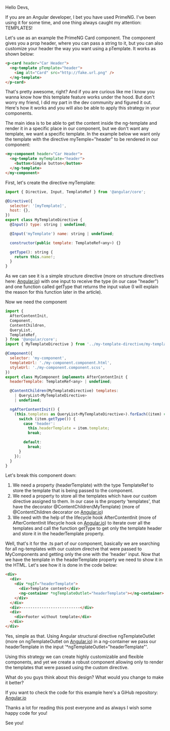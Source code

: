 Hello Devs,

If you are an Angular developer, I bet you have used PrimeNG. I've been using it for some time, and one thing always caught my attention: TEMPLATES!

Let's use as an example the PrimeNG Card component. The component gives you a prop header, where you can pass a string to it, but you can also customize your header the way you want using a pTemplate. It works as shown below:

```html
<p-card header="Car Header">
  <ng-template pTemplate="header">
    <img alt="Card" src="http://fake.url.png" />
  </ng-template>
</p-card>
```

That's pretty awesome, right?
And if you are curious like me I know you wanna know how this template feature works under the hood. But don't worry my friend, I did my part in the dev community and figured it out. Here's how it works and you will also be able to apply this strategy in your components.

The main idea is to be able to get the content inside the ng-template and render it in a specific place in our component, but we don't want any template, we want a specific template. In the example below we want only the template with the directive myTemple="header" to be rendered in our component:

```html
<my-component header="Car Header">
  <ng-template myTemplate="header">
    <button>Simple button</button>
  </ng-template>
</my-component>
```

First, let's create the directive myTemplate:

```javascript
import { Directive, Input, TemplateRef } from '@angular/core';

@Directive({
  selector: '[myTemplate]',
  host: {},
})
export class MyTemplateDirective {
  @Input() type: string | undefined;

  @Input('myTemplate') name: string | undefined;

  constructor(public template: TemplateRef<any>) {}

  getType(): string {
    return this.name!;
  }
}
```

As we can see it is a simple structure directive (more on structure directives here: [Angular.io](https://angular.io/guide/structural-directives#creating-a-structural-directive)) with one input to receive the type (in our case "header") and one function called getType that returns the input value (I will explain the reason for this function later in the article).

Now we need the component <my-component></my-component>

```javascript
import {
  AfterContentInit,
  Component,
  ContentChildren,
  QueryList,
  TemplateRef,
} from '@angular/core';
import { MyTemplateDirective } from '../my-template-directive/my-template-directive';

@Component({
  selector: 'my-component',
  templateUrl: './my-component.component.html',
  styleUrl: './my-component.component.scss',
})
export class MyComponent implements AfterContentInit {
  headerTemplate: TemplateRef<any> | undefined;

  @ContentChildren(MyTemplateDirective) templates:
    | QueryList<MyTemplateDirective>
    | undefined;

  ngAfterContentInit() {
    (this.templates as QueryList<MyTemplateDirective>).forEach((item) => {
      switch (item.getType()) {
        case 'header':
          this.headerTemplate = item.template;
          break;

        default:
          break;
      }
    });
  }
}
```

Let's break this component down:

1. We need a property (headerTemplate) with the type TemplateRef to store the template that is being passed to the component.
2. We need a property to store all the templates which have our custom directive assigned to them. In our case is the property 'templates', that have the decorator @ContentChildren(MyTemplate) (more of @ContentChildren decorator on [Angular.io](https://angular.io/api/core/ContentChildren))
3. We need with the help of the lifecycle hook AfterContentInit (more of AfterContentInit lifecycle hook on [Angular.io](https://angular.io/api/core/AfterContentInit)) to iterate over all the templates and call the function getType to get only the template header and store it in the headerTemplate property.

Well, that's it for the .ts part of our component, basically we are searching for all ng-templates with our custom directve that were passed to MyComponents and getting only the one with the 'header' input. Now that we have the template in the headerTemplate property we need to show it in the HTML. Let's see how it is done in the code below:

```html
<div>
  <div>
    <div *ngIf="headerTemplate">
      <div>Template content</div>
      <ng-container *ngTemplateOutlet="headerTemplate"></ng-container>
    </div>
  </div>
  <div>--------------------------</div>
  <div>
    <div>Footer without template</div>
  </div>
</div>
```

Yes, simple as that. Using Angular structural directive ngTemplateOutlet (more on ngTemplateOutlet on [Angular.io](https://angular.io/api/common/NgTemplateOutlet)) in a ng-container we pass our headerTemplate in the input '\*ngTemplateOutlet="headerTemplate"'.

Using this strategy we can create highly customizable and flexible components, and yet we create a robust component allowing only to render the templates that were passed using the custom directive.

What do you guys think about this design?
What would you change to make it better?

If you want to check the code for this example here's a GiHub repository: [Angular.io](https://github.com/CaioRagazzi/mastering-angular-templates)

Thanks a lot for reading this post everyone and as always I wish some happy code for you!

See you!
